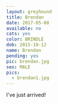 ```yaml
---
layout: greyhound
title: Brendan
date: 2017-05-08
available: no
cats: yes
color: BRINDLE
dob: 2015-10-12
name: Brendan
pending: yes
pic: brendan.jpg
sex: MALE
pics:
  - brendan1.jpg
---
```


I've just arrived!
